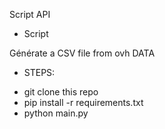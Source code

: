 Script API 
* Script

Générate a CSV file from ovh DATA

* STEPS: 
- git clone this repo 
- pip install -r requirements.txt 
- python main.py 